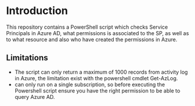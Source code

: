 # Introduction
This repository contains a PowerShell script which checks Service Principals in Azure AD, what permissions is associated to the SP, as well as to what resource and also who have created the permissions in Azure.

## Limitations
- The script can only return a maximum of 1000 records from activity log in Azure, the limitation exist with the powershell cmdlet Get-AzLog.
- can only run on a single subscription, so before executing the Powershell script ensure you have the right permission to be able to query Azure AD. 
